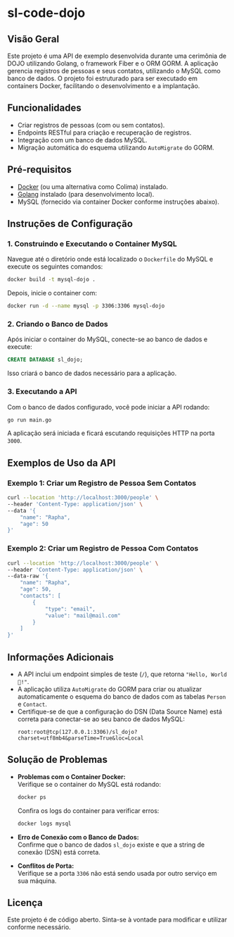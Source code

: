 # sl-code-dojo

## Visão Geral

Este projeto é uma API de exemplo desenvolvida durante uma cerimônia de DOJO utilizando Golang, o framework Fiber e o ORM GORM. A aplicação gerencia registros de pessoas e seus contatos, utilizando o MySQL como banco de dados. O projeto foi estruturado para ser executado em containers Docker, facilitando o desenvolvimento e a implantação.

## Funcionalidades

- Criar registros de pessoas (com ou sem contatos).
- Endpoints RESTful para criação e recuperação de registros.
- Integração com um banco de dados MySQL.
- Migração automática do esquema utilizando `AutoMigrate` do GORM.

## Pré-requisitos

- [Docker](https://www.docker.com/) (ou uma alternativa como Colima) instalado.
- [Golang](https://golang.org/) instalado (para desenvolvimento local).
- MySQL (fornecido via container Docker conforme instruções abaixo).

## Instruções de Configuração

### 1. Construindo e Executando o Container MySQL

Navegue até o diretório onde está localizado o `Dockerfile` do MySQL e execute os seguintes comandos:

```bash
docker build -t mysql-dojo .
```

Depois, inicie o container com:

```bash
docker run -d --name mysql -p 3306:3306 mysql-dojo
```

### 2. Criando o Banco de Dados

Após iniciar o container do MySQL, conecte-se ao banco de dados e execute:

```sql
CREATE DATABASE sl_dojo;
```

Isso criará o banco de dados necessário para a aplicação.

### 3. Executando a API

Com o banco de dados configurado, você pode iniciar a API rodando:

```bash
go run main.go
```

A aplicação será iniciada e ficará escutando requisições HTTP na porta `3000`.

## Exemplos de Uso da API

### Exemplo 1: Criar um Registro de Pessoa Sem Contatos

```bash
curl --location 'http://localhost:3000/people' \
--header 'Content-Type: application/json' \
--data '{
    "name": "Rapha",
    "age": 50
}'
```

### Exemplo 2: Criar um Registro de Pessoa Com Contatos

```bash
curl --location 'http://localhost:3000/people' \
--header 'Content-Type: application/json' \
--data-raw '{
    "name": "Rapha",
    "age": 50,
    "contacts": [
        {
            "type": "email",
            "value": "mail@mail.com"
        }
    ]
}'
```

## Informações Adicionais

- A API inclui um endpoint simples de teste (`/`), que retorna `"Hello, World 👋!"`.
- A aplicação utiliza `AutoMigrate` do GORM para criar ou atualizar automaticamente o esquema do banco de dados com as tabelas `Person` e `Contact`.
- Certifique-se de que a configuração do DSN (Data Source Name) está correta para conectar-se ao seu banco de dados MySQL:
  ```
  root:root@tcp(127.0.0.1:3306)/sl_dojo?charset=utf8mb4&parseTime=True&loc=Local
  ```

## Solução de Problemas

- **Problemas com o Container Docker:**  
  Verifique se o container do MySQL está rodando:
  ```bash
  docker ps
  ```
  Confira os logs do container para verificar erros:
  ```bash
  docker logs mysql
  ```

- **Erro de Conexão com o Banco de Dados:**  
  Confirme que o banco de dados `sl_dojo` existe e que a string de conexão (DSN) está correta.

- **Conflitos de Porta:**  
  Verifique se a porta `3306` não está sendo usada por outro serviço em sua máquina.

## Licença

Este projeto é de código aberto. Sinta-se à vontade para modificar e utilizar conforme necessário.


